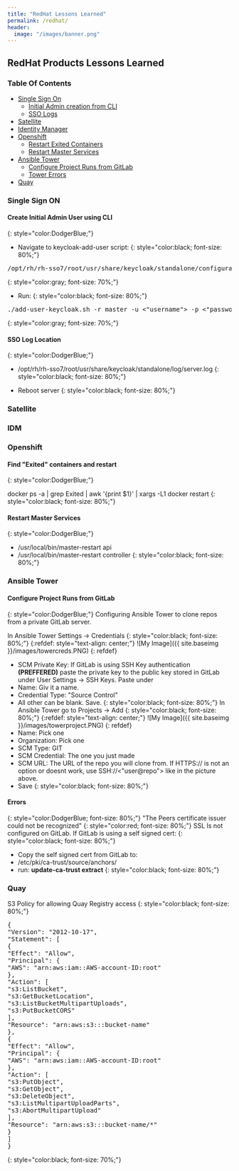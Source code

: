 ```yaml
---
title: "RedHat Lessons Learned"
permalink: /redhat/
header:
  image: "/images/banner.png"
---
```

## RedHat Products Lessons Learned

### Table Of Contents
* <a href="#SSO"> Single Sign On </a>
  * <a href="#admin"> Initial Admin creation from CLI </a>
  * <a href="#logs"> SSO Logs </a>
* <a href="#Satellite"> Satellite </a>
* <a href="#IDM"> Identity Manager </a>
* <a href="#Openshift"> Openshift </a>
  * <a href="#Exited"> Restart Exited Containers </a>
  * <a href="#Restart"> Restart Master Services </a>
* <a href="#AnsibleTower"> Ansible Tower </a>
  * <a href="#AnsibleGit"> Configure Project Runs from GitLab </a>
  * <a href="#TowerErrors"> Tower Errors </a>
* <a href="#Quay">Quay</a>

<h3 id="SSO">Single Sign ON</h3>
<h4 id="admin"> Create Initial Admin User using CLI </h4>
{: style="color:DodgerBlue;"}

* Navigate to keycloak-add-user script:
{: style="color:black; font-size: 80%;"}
<pre>
/opt/rh/rh-sso7/root/usr/share/keycloak/standalone/configuration/keycloak-add-user.sh
</pre>
{: style="color:gray; font-size: 70%;"}

* Run:
{: style="color:black; font-size: 80%;"}

<pre>
./add-user-keycloak.sh -r master -u <"username"> -p <"password">
</pre>
{: style="color:gray; font-size: 70%;"}

<h4 id="logs">SSO Log Location</h4>
{: style="color:DodgerBlue;"}

* /opt/rh/rh-sso7/root/usr/share/keycloak/standalone/log/server.log
{: style="color:black; font-size: 80%;"}

* Reboot server
{: style="color:black; font-size: 80%;"}

<h3 id="Satellite">Satellite</h3>

<h3 id="IDM">IDM</h3>

<h3 id="Openshift">Openshift</h3>

<h4 id="Exited">Find "Exited" containers and restart</h4>
{: style="color:DodgerBlue;"}

docker ps -a | grep Exited | awk '{print $1}' | xargs -L1 docker restart
{: style="color:black; font-size: 80%;"}

<h4 id="Restart">Restart Master Services</h4>
{: style="color:DodgerBlue;"}

* /usr/local/bin/master-restart api
* /usr/local/bin/master-restart controller
{: style="color:black; font-size: 80%;"}


<h3 id="AnsibleTower">Ansible Tower</h3>
<h4 id="AnsibleGit">Configure Project Runs from GitLab</h4>
{: style="color:DodgerBlue;"}
Configuring Ansible Tower to clone repos from a private GitLab server.

In Ansible Tower Settings -> Credentials
{: style="color:black; font-size: 80%;"}
{:refdef: style="text-align: center;"}
![My Image]({{ site.baseimg }}/images/towercreds.PNG)
{: refdef}
* SCM Private Key: If GitLab is using SSH Key authentication <b>(PREFFERED)</b> paste the private key to the public key stored in GitLab under User Settings -> SSH Keys. Paste under 
* Name: Giv it a name.
* Credential Type: "Source Control"
* All other can be blank. Save.
{: style="color:black; font-size: 80%;"}
In Ansible Tower go to Projects -> Add
{: style="color:black; font-size: 80%;"}
{:refdef: style="text-align: center;"}
![My Image]({{ site.baseimg }}/images/towerproject.PNG)
{: refdef}
* Name: Pick one
* Organization: Pick one
* SCM Type: GIT
* SCM Credential: The one you just made
* SCM URL: The URL of the repo you will clone from. If HTTPS:// is not an option or doesnt work, use SSH://<"user@repo"> like in the picture above.
* Save
{: style="color:black; font-size: 80%;"}
<h4 id="TowerErrors">Errors</h4>
{: style="color:DodgerBlue; font-size: 80%;"} 
"The Peers certificate issuer could not be recognized"
{: style="color:red; font-size: 80%;"}
SSL Is not configured on GitLab. If GitLab is using a self signed cert:
{: style="color:black; font-size: 80%;"}

* Copy the self signed cert from GitLab to:
* /etc/pki/ca-trust/source/anchors/
* run: <b>update-ca-trust extract</b>
{: style="color:black; font-size: 80%;"}

<h3 id="Quay">Quay</h3>
S3 Policy for allowing Quay Registry access
{: style="color:black; font-size: 80%;"}

<pre>
{
"Version": "2012-10-17",
"Statement": [
{
"Effect": "Allow",
"Principal": {
"AWS": "arn:aws:iam::AWS-account-ID:root"
},
"Action": [
"s3:ListBucket",
"s3:GetBucketLocation",
"s3:ListBucketMultipartUploads",
"s3:PutBucketCORS"
],
"Resource": "arn:aws:s3:::bucket-name"
},
{
"Effect": "Allow",
"Principal": {
"AWS": "arn:aws:iam::AWS-account-ID:root"
},
"Action": [
"s3:PutObject",
"s3:GetObject",
"s3:DeleteObject",
"s3:ListMultipartUploadParts",
"s3:AbortMultipartUpload"
],
"Resource": "arn:aws:s3:::bucket-name/*"
}
]
}
</pre>
{: style="color:black; font-size: 70%;"}
